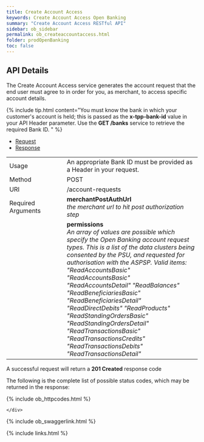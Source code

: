 ```yaml
---
title: Create Account Access
keywords: Create Account Access Open Banking 
summary: "Create Account Access RESTful API"
sidebar: ob_sidebar
permalink: ob_createaccountaccess.html
folder: prodOpenBanking
toc: false
---
```


## API Details

The Create Account Access service generates the account request that the end user must agree to in order for you, as merchant, to access specific account details.

{% include tip.html content="You must know the bank in which your customer's account is held; this is passed as the <b>x-tpp-bank-id</b> value in your API Header parameter. Use the <b>GET /banks</b> service to retrieve the required Bank ID. " %}



<ul id="profileTabs" class="nav nav-tabs">
    <li class="active"><a href="#profile" data-toggle="tab">Request</a></li>
    <li><a href="#about" data-toggle="tab">Response</a></li>
   
</ul>
  <div class="tab-content">
<div role="tabpanel" class="tab-pane active" id="profile">


  <table>
<colgroup>
<col width="30%" />
<col width="90%" />
</colgroup>

<tbody>
<tr>
<td markdown="span">Usage</td>
<td markdown="span">An appropriate Bank ID must be provided as a Header in your request. </td>
</tr>
<tr>
<td markdown="span">Method</td>
<td markdown="span"><span class="label label-info">POST </span>
</td>
</tr>
<tr>
<td markdown="span">URI</td>
<td markdown="span">/account-requests
</td>
</tr>
<tr>
<td markdown="span">Required Arguments</td>
<td markdown="span"><b>merchantPostAuthUrl</b>
<br/><i>the merchant url to hit post authorization step</i>
</td>
</tr>
<tr>
<td markdown="span"></td>
<td markdown="span"><b>permissions</b>
<br/><i>An array of values are possible which specify the Open Banking account request types. This is a list of the data clusters being consented by the PSU, and requested for authorisation with the ASPSP. Valid items: <br/> <i><span _ngcontent-c21="" class="param-enum-value string"> "ReadAccountsBasic" </span>"ReadAccountsBasic" "ReadAccountsDetail" "ReadBalances" "ReadBeneficiariesBasic" "ReadBeneficiariesDetail" "ReadDirectDebits" "ReadProducts" "ReadStandingOrdersBasic" "ReadStandingOrdersDetail" "ReadTransactionsBasic" "ReadTransactionsCredits" "ReadTransactionsDebits" "ReadTransactionsDetail"</i> </i>
</td>
</tr>
</tbody>
</table>



</div>

<div role="tabpanel" class="tab-pane" id="about">
<p>A successful request will return a <b>201 Created</b> response code</p>
<p>The following is the complete list of possible status codes, which may be returned in the response:</p>
    {% include ob_httpcodes.html %}
    
 
    </div>


</div>

{% include ob_swaggerlink.html %}

{% include links.html %}
